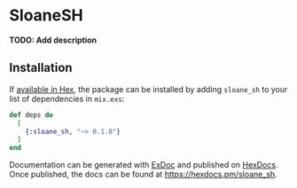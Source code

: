 # SloaneSH

**TODO: Add description**

## Installation

If [available in Hex](https://hex.pm/docs/publish), the package can be installed
by adding `sloane_sh` to your list of dependencies in `mix.exs`:

```elixir
def deps do
  [
    {:sloane_sh, "~> 0.1.0"}
  ]
end
```

Documentation can be generated with [ExDoc](https://github.com/elixir-lang/ex_doc)
and published on [HexDocs](https://hexdocs.pm). Once published, the docs can
be found at <https://hexdocs.pm/sloane_sh>.

